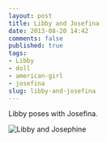 ```yaml
---
layout: post
title: Libby and Josefina
date: 2013-08-20 14:42
comments: false
published: true
tags:
- Libby
- doll
- american-girl
- josefina
slug: libby-and-josefina
---
```

Libby poses with Josefina.

![Libby and Josephine](http://media.eick.us/media/photographs/2013/2013-05-05/libby-and-josephine-2013-05-05-at-08-40-03.jpg)
